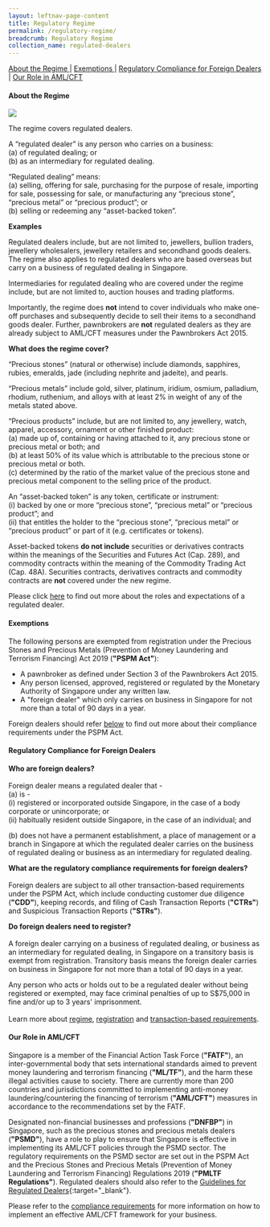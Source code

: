 ```yaml
---
layout: leftnav-page-content
title: Regulatory Regime
permalink: /regulatory-regime/
breadcrumb: Regulatory Regime
collection_name: regulated-dealers
---
```


<a href="#About the Regime">About the Regime </a>| <a href="#Exemptions">Exemptions </a> | <a href="#Regulatory Compliance for Foreign Dealers">Regulatory Compliance for Foreign Dealers </a> | <a href="#Our Role in AML/CFT">Our Role in AML/CFT </a>

#### <a id="About the Regime"></a> About the Regime

<a href="/images/Money%20Laundering%20%26%20Terrorism%20Financing%20Risks%20in%20the%20Precious%20Stones%20and%20Precious%20Metals%20Dealers%20Sector.pdf" target="_blank"><img src="/images/Money%20Laundering%20%26%20Terrorism%20Financing%20Risks%20in%20the%20Precious%20Stones%20and%20Precious%20Metals%20Dealers%20Sector.jpg"></a>

The regime covers regulated dealers.

A “regulated dealer” is any person who carries on a business:<br>
(a)	of regulated dealing; or <br>
(b)	as an intermediary for regulated dealing.

“Regulated dealing” means: <br>
(a)	selling, offering for sale, purchasing for the purpose of resale, importing for sale, possessing for sale, or manufacturing any “precious stone”, “precious metal” or “precious product”; or <br>
(b)	selling or redeeming any “asset-backed token”. 

**Examples**

Regulated dealers include, but are not limited to, jewellers, bullion traders, jewellery wholesalers, jewellery retailers and secondhand goods dealers. The regime also applies to regulated dealers who are based overseas but carry on a business of regulated dealing in Singapore.

Intermediaries for regulated dealing who are covered under the regime include, but are not limited to, auction houses and trading platforms.

Importantly, the regime does **not** intend to cover individuals who make one-off purchases and subsequently decide to sell their items to a secondhand goods dealer. Further, pawnbrokers are **not** regulated dealers as they are already subject to AML/CFT measures under the Pawnbrokers Act 2015.

**What does the regime cover?**

“Precious stones” (natural or otherwise) include diamonds, sapphires, rubies, emeralds, jade (including nephrite and jadeite), and pearls.

“Precious metals” include gold, silver, platinum, iridium, osmium, palladium, rhodium, ruthenium, and alloys with at least 2% in weight of any of the metals stated above.

“Precious products” include, but are not limited to, any jewellery, watch, apparel, accessory, ornament or other finished product: <br>
(a) made up of, containing or having attached to it, any precious stone or precious metal or both; and<br>
(b) at least 50% of its value which is attributable to the precious stone or precious metal or both. <br>
(c) determined by the ratio of the market value of the precious stone and precious metal component to the selling price of the product.

An “asset-backed token” is any token, certificate or instrument: <br>
(i) backed by one or more “precious stone”, “precious metal” or “precious product”; and <br>
(ii) that entitles the holder to the “precious stone”, “precious metal” or “precious product” or part of it (e.g. certificates or tokens).

Asset-backed tokens **do not include** securities or derivatives contracts within the meanings of the Securities and Futures Act (Cap. 289), and commodity contracts within the meaning of the Commodity Trading Act (Cap. 48A). Securities contracts, derivatives contracts and commodity contracts are **not** covered under the new regime.

Please click [here](/entity-based-requirements/) to find out more about the roles and expectations of a regulated dealer.

#### <a id="Exemptions"></a> Exemptions

The following persons are exempted from registration under the Precious Stones and Precious Metals (Prevention of Money Laundering and Terrorism Financing) Act 2019 (**"PSPM Act"**):

* A pawnbroker as defined under Section 3 of the Pawnbrokers Act 2015.<br> 
* Any person licensed, approved, registered or regulated by the Monetary Authority of Singapore under any written law.<br> 
* A "foreign dealer" which only carries on business in Singapore for not more than a total of 90 days in a year.

Foreign dealers should refer <a href="#Regulatory Compliance for Foreign Dealers">below</a> to find out more about their compliance requirements under the PSPM Act.

#### <a id="Regulatory Compliance for Foreign Dealers"></a> Regulatory Compliance for Foreign Dealers

**Who are foreign dealers?** <br><br>
Foreign dealer means a regulated dealer that -<br>
(a) is -<br>
(i) registered or incorporated outside Singapore, in the case of a body corporate or unincorporate; or<br>
(ii) habitually resident outside Singapore, in the case of an individual; and
   
(b) does not have a permanent establishment, a place of management or a branch in Singapore at which the regulated dealer carries on the business of regulated dealing or business as an intermediary for regulated dealing.

**What are the regulatory compliance requirements for foreign dealers?** <br><br>
Foreign dealers are subject to all other transaction-based requirements under the PSPM Act, which include conducting customer due diligence (**"CDD"**), keeping records, and filing of Cash Transaction Reports (**"CTRs"**) and Suspicious Transaction Reports (**"STRs"**).  

**Do foreign dealers need to register?** <br><br>
A foreign dealer carrying on a business of regulated dealing, or business as an intermediary for regulated dealing, in Singapore on a transitory basis is exempt from registration. Transitory basis means the foreign dealer carries on business in Singapore for not more than a total of 90 days in a year.

Any person who acts or holds out to be a regulated dealer without being registered or exempted, may face criminal penalties of up to S$75,000 in fine and/or up to 3 years' imprisonment.<br><br>
Learn more about [regime](/regulatory-regime/), [registration](/registration/) and [transaction-based requirements](/transaction-based-requirements/).

#### <a id="Our Role in AML/CFT"></a> Our Role in AML/CFT 

Singapore is a member of the Financial Action Task Force (**"FATF"**), an inter-governmental body that sets international standards aimed to prevent money laundering and terrorism financing (**"ML/TF"**), and the harm these illegal activities cause to society. There are currently more than 200 countries and jurisdictions committed to implementing anti-money laundering/countering the financing of terrorism (**"AML/CFT"**) measures in accordance to the recommendations set by the FATF.

Designated non-financial businesses and professions (**"DNFBP"**) in Singapore, such as the precious stones and precious metals dealers (**"PSMD"**), have a role to play to ensure that Singapore is effective in implementing its AML/CFT policies through the PSMD sector. The regulatory requirements on the PSMD sector are set out in the PSPM Act and the Precious Stones and Precious Metals (Prevention of Money Laundering and Terrorism Financing) Regulations 2019 (**"PMLTF Regulations"**). Regulated dealers should also refer to the [Guidelines for Regulated Dealers](/guidelines/){:target="_blank"}.

Please refer to the [compliance requirements](/entity-based-requirements/) for more information on how to implement an effective AML/CFT framework for your business.
